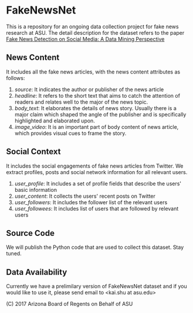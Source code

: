 # FakeNewsNet
This is a repository for an ongoing data collection project for fake news research at ASU. The detail description for the dataset refers to the paper [Fake News Detection on Social Media: A Data Mining Perspective]

## News Content
It includes all the fake news articles, with the news content attributes as follows:
1. _source_: It indicates the author or publisher of the news article
2. _headline_: It refers to the short text that aims to catch the attention of readers and relates well to the major of the news topic.
3. _body_text_: It elaborates the details of news story. Usually there is a major claim which shaped the angle of the publisher and is specifically highlighted and elaborated upon.
4. _image_video_: It is an important part of body content of news article, which provides visual cues to frame the story.

## Social Context
It includes the social engagements of fake news articles from Twitter. We extract profiles, posts and social network information for all relevant users. 
1. _user_profile_: It includes a set of profile fields that describe the users' basic information
2. _user_content_: It collects the users' recent posts on Twitter
3. _user_followers_: It includes the follower list of the relevant users
4. _user_followees_: It includes list of users that are followed by relevant users

## Source Code
We will publish the Python code that are used to collect this dataset. Stay tuned.

## Data Availability
Currently we have a prelimilary version of FakeNewsNet dataset and if you would like to use it, please send email to <kai.shu at asu.edu>

[Fake news detection on Social Media: A Data Mining Perspective]:<http://www.public.asu.edu/~skai2/fake_news_review.html>

(C) 2017 Arizona Board of Regents on Behalf of ASU
